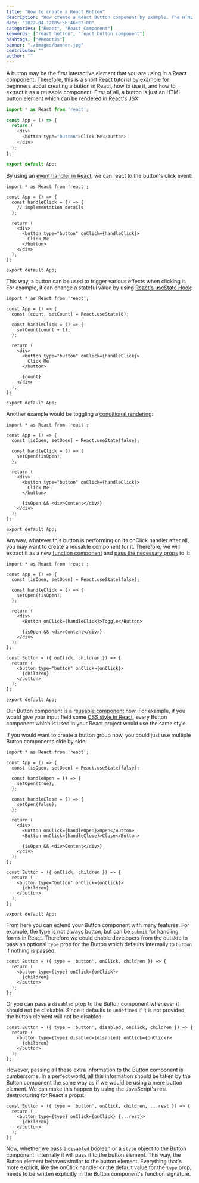 ```yaml
---
title: "How to create a React Button"
description: "How create a React Button component by example. The HTML button element uses onClick ..."
date: "2022-04-12T05:56:46+02:00"
categories: ["React", "React Component"]
keywords: ["react button", "react button component"]
hashtags: ["#ReactJs"]
banner: "./images/banner.jpg"
contribute: ""
author: ""
---
```


<Sponsorship />

A button may be the first interactive element that you are using in a React component. Therefore, this is a short React tutorial by example for beginners about creating a button in React, how to use it, and how to extract it as a reusable component. First of all, a button is just an HTML button element which can be rendered in React's JSX:

```javascript
import * as React from 'react';

const App = () => {
  return (
    <div>
      <button type="button">Click Me</button>
    </div>
  );
};

export default App;
```

By using an [event handler in React](/react-event-handler/), we can react to the button's click event:

```javascript{4-6,10}
import * as React from 'react';

const App = () => {
  const handleClick = () => {
    // implementation details
  };

  return (
    <div>
      <button type="button" onClick={handleClick}>
        Click Me
      </button>
    </div>
  );
};

export default App;
```

This way, a button can be used to trigger various effects when clicking it. For example, it can change a stateful value by using [React's useState Hook](/react-usestate-hook/):

```javascript{4,7,16}
import * as React from 'react';

const App = () => {
  const [count, setCount] = React.useState(0);

  const handleClick = () => {
    setCount(count + 1);
  };

  return (
    <div>
      <button type="button" onClick={handleClick}>
        Click Me
      </button>

      {count}
    </div>
  );
};

export default App;
```

Another example would be toggling a [conditional rendering](/conditional-rendering-react/):

```javascript{4,7,16}
import * as React from 'react';

const App = () => {
  const [isOpen, setOpen] = React.useState(false);

  const handleClick = () => {
    setOpen(!isOpen);
  };

  return (
    <div>
      <button type="button" onClick={handleClick}>
        Click Me
      </button>

      {isOpen && <div>Content</div>}
    </div>
  );
};

export default App;
```

Anyway, whatever this button is performing on its onClick handler after all, you may want to create a reusable component for it. Therefore, we will extract it as a new [function component](/react-function-component/) and [pass the necessary props](/react-pass-props-to-component/) to it:

```javascript{12,19-25}
import * as React from 'react';

const App = () => {
  const [isOpen, setOpen] = React.useState(false);

  const handleClick = () => {
    setOpen(!isOpen);
  };

  return (
    <div>
      <Button onClick={handleClick}>Toggle</Button>

      {isOpen && <div>Content</div>}
    </div>
  );
};

const Button = ({ onClick, children }) => {
  return (
    <button type="button" onClick={onClick}>
      {children}
    </button>
  );
};

export default App;
```

Our Button component is a [reusable component](/react-reusable-components/) now. For example, if you would give your input field some [CSS style in React](/react-css-styling/), every Button component which is used in your React project would use the same style.

If you would want to create a button group now, you could just use multiple Button components side by side:

```javascript{6-8,10-12,16-17}
import * as React from 'react';

const App = () => {
  const [isOpen, setOpen] = React.useState(false);

  const handleOpen = () => {
    setOpen(true);
  };

  const handleClose = () => {
    setOpen(false);
  };

  return (
    <div>
      <Button onClick={handleOpen}>Open</Button>
      <Button onClick={handleClose}>Close</Button>

      {isOpen && <div>Content</div>}
    </div>
  );
};

const Button = ({ onClick, children }) => {
  return (
    <button type="button" onClick={onClick}>
      {children}
    </button>
  );
};

export default App;
```

From here you can extend your Button component with many features. For example, the type is not always button, but can be `submit` for handling forms in React. Therefore we could enable developers from the outside to pass an optional `type` prop for the Button which defaults internally to `button` if nothing is passed:

```javascript{1,3}
const Button = ({ type = 'button', onClick, children }) => {
  return (
    <button type={type} onClick={onClick}>
      {children}
    </button>
  );
};
```

Or you can pass a `disabled` prop to the Button component whenever it should not be clickable. Since it defaults to `undefined` if it is not provided, the button element will not be disabled:

```javascript{1,3}
const Button = ({ type = 'button', disabled, onClick, children }) => {
  return (
    <button type={type} disabled={disabled} onClick={onClick}>
      {children}
    </button>
  );
};
```

However, passing all these extra information to the Button component is cumbersome. In a perfect world, all this information should be taken by the Button component the same way as if we would be using a mere button element. We can make this happen by using the JavaScript's rest destructuring for React's props:

```javascript{1,3}
const Button = ({ type = 'button', onClick, children, ...rest }) => {
  return (
    <button type={type} onClick={onClick} {...rest}>
      {children}
    </button>
  );
};
```

Now, whether we pass a `disabled` boolean or a `style` object to the Button component, internally it will pass it to the button element. This way, the Button element behaves similar to the button element. Everything that's more explicit, like the onClick handler or the default value for the `type` prop, needs to be written explicitly in the Button component's function signature.